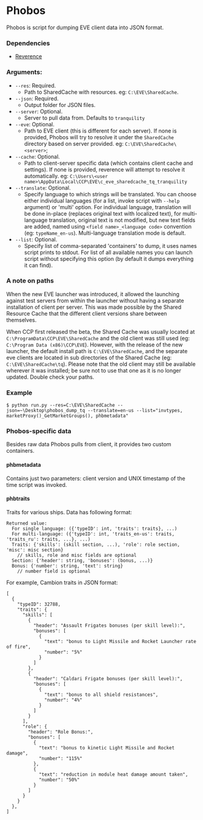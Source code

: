 # Phobos
Phobos is script for dumping EVE client data into JSON format.

### Dependencies

* [Reverence](https://github.com/ntt/reverence)

### Arguments:

* `--res`: Required.
     * Path to SharedCache with resources. eg: `C:\EVE\SharedCache`.
* `--json`: Required.
    * Output folder for JSON files.
* `--server`: Optional.
    * Server to pull data from. Defaults to `tranquility`
* `--eve`: Optional.
    * Path to EVE client (this is different for each server). If none is provided, Phobos will try to resolve it under the `SharedCache` directory based on server provided. eg: `C:\EVE\SharedCache\<server>`;
* `--cache`: Optional.
    * Path to client-server specific data (which contains client cache and settings). If none is provided, reverence will attempt to resolve it automatically. eg: `C:\Users\<user name>\AppData\Local\CCP\EVE\c_eve_sharedcache_tq_tranquility`
* `--translate`: Optional.
    * Specify language to which strings will be translated. You can choose either individual languages (for a list, invoke script with `--help` argument) or 'multi' option. For individual language, translation will be done in-place (replaces original text with localized text), for multi-language translation, original text is not modified, but new text fields are added, named using `<field name>_<language code>` convention (eg: `typeName_en-us`). Multi-language translation mode is default.
* `--list`: Optional.
    * Specify list of comma-separated 'containers' to dump, it uses names script prints to stdout. For list of all available names you can launch script without specifying this option (by default it dumps everything it can find).

### A note on paths
When the new EVE launcher was introduced, it allowed the launching against test servers from within the launcher without having a separate installation of client per server. This was made possible by the Shared Resource Cache that the different client versions share between themselves.

When CCP first released the beta, the Shared Cache was usually located at `C:\ProgramData\CCP\EVE\SharedCache` and the old client was still used (eg: `C:\Program Data (x86)\CCP\EVE`). However, with the release of the new launcher, the default install path is `C:\EVE\SharedCache`, and the separate eve clients are located in sub directories of the Shared Cache (eg: `C:\EVE\SharedCache\tq`). Please note that the old client may still be available wherever it was installed; be sure not to use that one as it is no longer updated. Double check your paths.

### Example

    $ python run.py --res=C:\EVE\SharedCache --json=~\Desktop\phobos_dump_tq --translate=en-us --list="invtypes, marketProxy()_GetMarketGroups(), phbmetadata"

### Phobos-specific data
Besides raw data Phobos pulls from client, it provides two custom containers.

#### phbmetadata
Contains just two parameters: client version and UNIX timestamp of the time script was invoked.

#### phbtraits
Traits for various ships. Data has following format:

    Returned value:
      For single language: ({'typeID': int, 'traits': traits}, ...)
      For multi-language: ({'typeID': int, 'traits_en-us': traits, 'traits_ru': traits, ...}, ...)
      Traits: {'skills': (skill section, ...), 'role': role section, 'misc': misc section}
        // skills, role and misc fields are optional
      Section: {'header': string, 'bonuses': (bonus, ...)}
      Bonus: {'number': string, 'text': string}
        // number field is optional

For example, Cambion traits in JSON format:

    [
      {
        "typeID": 32788,
        "traits": {
          "skills": [
            {
              "header": "Assault Frigates bonuses (per skill level):",
              "bonuses": [
                {
                  "text": "bonus to Light Missile and Rocket Launcher rate of fire",
                  "number": "5%"
                }
              ]
            },
            {
              "header": "Caldari Frigate bonuses (per skill level):",
              "bonuses": [
                {
                  "text": "bonus to all shield resistances",
                  "number": "4%"
                }
              ]
            }
          ],
          "role": {
            "header": "Role Bonus:",
            "bonuses": [
              {
                "text": "bonus to kinetic Light Missile and Rocket damage",
                "number": "115%"
              },
              {
                "text": "reduction in module heat damage amount taken",
                "number": "50%"
              }
            ]
          }
        }
      },
    ]

